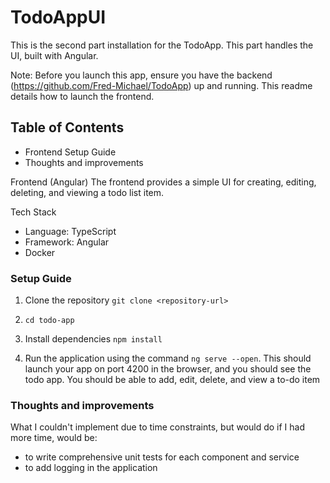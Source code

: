 # TodoAppUI

This is the second part installation for the TodoApp. This part handles the UI, built with Angular.

Note: Before you launch this app, ensure you have the backend (https://github.com/Fred-Michael/TodoApp) up and running. This readme details how to launch the frontend. 

## Table of Contents
- Frontend Setup Guide
- Thoughts and improvements

Frontend (Angular)
The frontend provides a simple UI for creating, editing, deleting, and viewing a todo list item.

Tech Stack
- Language: TypeScript
- Framework: Angular
- Docker

### Setup Guide
1. Clone the repository
` git clone <repository-url> `

2. ` cd todo-app `

3. Install dependencies
` npm install `

4. Run the application using the command ` ng serve --open `. This should launch your app on port 4200 in the browser, and you should see the todo app. You should be able to add, edit, delete, and view a to-do item

### Thoughts and improvements
What I couldn't implement due to time constraints, but would do if I had more time, would be:
- to write comprehensive unit tests for each component and service
- to add logging in the application
